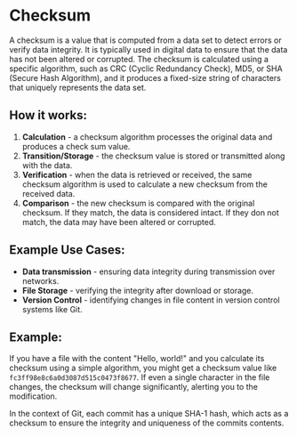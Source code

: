 # Checksum
A checksum is a value that is computed from a data set to detect errors or verify data integrity.
It is typically used in digital data to ensure that the data has not been altered or corrupted.
The checksum is calculated using a specific algorithm, such as CRC (Cyclic Redundancy Check), MD5, or SHA (Secure Hash Algorithm), and it produces a fixed-size string of characters that uniquely represents the data set.

## How it works:
  1. **Calculation** - a checksum algorithm processes the original data and produces a check sum value.
  2. **Transition/Storage** - the checksum value is stored or transmitted along with the data.
  3. **Verification** - when the data is retrieved or received, the same checksum algorithm is used to calculate a new checksum from the received data.
  4. **Comparison** - the new checksum is compared with the original checksum. If they match, the data is considered intact. If they don not match, the data may have been altered or corrupted.

## Example Use Cases:
  * **Data transmission** - ensuring data integrity during transmission over networks.
  * **File Storage** - verifying the integrity after download or storage.
  * **Version Control** - identifying changes in file content in version control systems like Git.

## Example:
If you have a file with the content "Hello, world!" and you calculate its checksum using a simple algorithm, you might get a checksum value like `fc3ff98e8c6a0d3087d515c0473f8677`. If even a single character in the file changes, the checksum will change significantly, alerting you to the modification.

In the context of Git, each commit has a unique SHA-1 hash, which acts as a checksum to ensure the integrity and uniqueness of the commits contents.